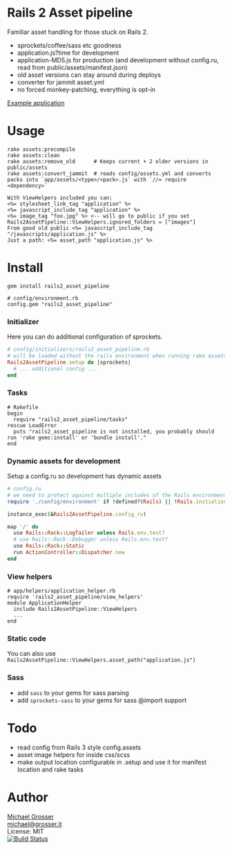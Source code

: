 # Rails 2 Asset pipeline

Familiar asset handling for those stuck on Rails 2.

 - sprockets/coffee/sass etc goodness
 - application.js?time for development
 - application-MD5.js for production  (and development without config.ru, read from public/assets/manifest.json)
 - old asset versions can stay around during deploys
 - converter for jammit asset.yml
 - no forced monkey-patching, everything is opt-in

[Example application](https://github.com/grosser/rails2_asset_pipeline_exmaple)

# Usage

```
rake assets:precompile
rake assets:clean
rake assets:remove_old      # Keeps current + 2 older versions in public/assets
rake assets:convert_jammit  # reads config/assets.yml and converts packs into `app/assets/<type>/<pack>.js` with `//= require <dependency>`
```

```Erb
With ViewHelpers included you can:
<%= stylesheet_link_tag "application" %>
<%= javascript_include_tag "application" %>
<%= image_tag "foo.jpg" %> <-- will go to public if you set Rails2AssetPipeline::ViewHelpers.ignored_folders = ["images"]
From good old public <%= javascript_include_tag "/javascripts/application.js" %>
Just a path: <%= asset_path "application.js" %>
```


# Install

    gem install rails2_asset_pipeline

    # config/environment.rb
    config.gem "rails2_asset_pipeline"

### Initializer
Here you can do additional configuration of sprockets.

```Ruby
# config/initializers/rails2_asset_pipeline.rb
# will be loaded without the rails environment when running rake assets:precompile
Rails2AssetPipeline.setup do |sprockets|
  # ... additional config ...
end
```

### Tasks

    # Rakefile
    begin
      require "rails2_asset_pipeline/tasks"
    rescue LoadError
      puts "rails2_asset_pipeline is not installed, you probably should run 'rake gems:install' or 'bundle install'."
    end

### Dynamic assets for development
Setup a config.ru so development has dynamic assets

```Ruby
# config.ru
# we need to protect against multiple includes of the Rails environment (trust me)
require './config/environment' if !defined?(Rails) || !Rails.initialized?

instance_exec(&Rails2AssetPipeline.config_ru)

map '/' do
  use Rails::Rack::LogTailer unless Rails.env.test?
  # use Rails::Rack::Debugger unless Rails.env.test?
  use Rails::Rack::Static
  run ActionController::Dispatcher.new
end
```

### View helpers
```
# app/helpers/application_helper.rb
require 'rails2_asset_pipeline/view_helpers'
module ApplicationHelper
  include Rails2AssetPipeline::ViewHelpers
  ...
end
```

### Static code
You can also use `Rails2AssetPipeline::ViewHelpers.asset_path("application.js")`

### Sass
 - add `sass` to your gems for sass parsing
 - add `sprockets-sass` to your gems for sass @import support


# Todo
 - read config from Rails 3 style config.assets
 - asset image helpers for inside css/scss
 - make output location configurable in .setup and use it for manifest location and rake tasks

Author
======
[Michael Grosser](http://grosser.it)<br/>
michael@grosser.it<br/>
License: MIT<br/>
[![Build Status](https://secure.travis-ci.org/grosser/rails2_asset_pipeline.png)](http://travis-ci.org/grosser/rails2_asset_pipeline)
